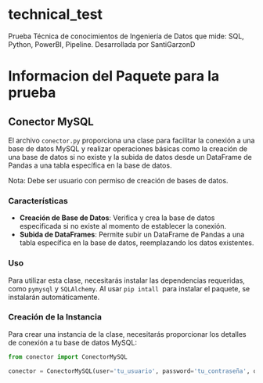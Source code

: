 # technical_test
Prueba Técnica de conocimientos de Ingeniería de Datos que mide: SQL, Python, PowerBI, Pipeline. Desarrollada por SantiGarzonD

# Informacion del Paquete para la prueba

## Conector MySQL

El archivo `conector.py` proporciona una clase para facilitar la conexión a una base de datos MySQL y realizar operaciones básicas como la creación de una base de datos si no existe y la subida de datos desde un DataFrame de Pandas a una tabla específica en la base de datos.

Nota: Debe ser usuario con permiso de creación de bases de datos.

### Características

- **Creación de Base de Datos**: Verifica y crea la base de datos especificada si no existe al momento de establecer la conexión.
- **Subida de DataFrames**: Permite subir un DataFrame de Pandas a una tabla específica en la base de datos, reemplazando los datos existentes.

### Uso

Para utilizar esta clase, necesitarás instalar las dependencias requeridas, como `pymysql` y `SQLAlchemy`. Al usar `pip intall `para instalar el paquete, se instalarán automáticamente.

### Creación de la Instancia

Para crear una instancia de la clase, necesitarás proporcionar los detalles de conexión a tu base de datos MySQL:

```python
from conector import ConectorMySQL

conector = ConectorMySQL(user='tu_usuario', password='tu_contraseña', db='nombre_de_tu_base_de_datos', host='localhost', port=3306)